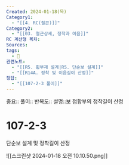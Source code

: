 ```yaml
---
Created: 2024-01-18(목)
Category1:
  - "[[4. RC(철콘)]]"
Category2:
  - "[[03. 철근상세, 정착과 이음]]"
RC 계산형 목차: 
Sources: 
tags:
  - 🧮
관련노트:
  - "[[R5. 휨부재 설계|R5. 단순보 설계]]"
  - "[[R14A. 정착 및 이음길이 산정]]"
정답:
  - "[[107-2-3 풀이]]"
---
```

중요::
풀이::
반복도::
설명::보 접합부의 정착길이 산정
#  107-2-3

단순보 설계 및 정착길이 산정

![[스크린샷 2024-01-18 오전 10.10.50.png]]